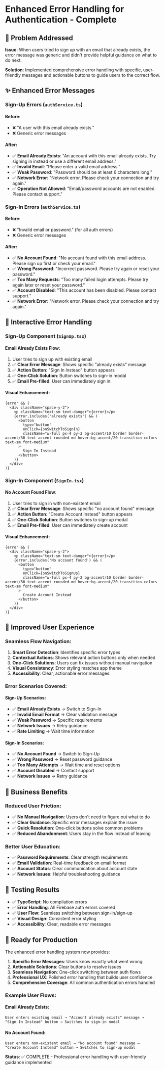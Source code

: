# Enhanced Error Handling for Authentication - Complete

## 🎯 Problem Addressed

**Issue**: When users tried to sign up with an email that already exists, the error message was generic and didn't provide helpful guidance on what to do next.

**Solution**: Implemented comprehensive error handling with specific, user-friendly messages and actionable buttons to guide users to the correct flow.

## ✨ Enhanced Error Messages

### Sign-Up Errors (`authService.ts`)

#### Before:
- ❌ "A user with this email already exists."
- ❌ Generic error messages

#### After:
- ✅ **Email Already Exists**: "An account with this email already exists. Try signing in instead or use a different email address."
- ✅ **Invalid Email**: "Please enter a valid email address."
- ✅ **Weak Password**: "Password should be at least 6 characters long."
- ✅ **Network Error**: "Network error. Please check your connection and try again."
- ✅ **Operation Not Allowed**: "Email/password accounts are not enabled. Please contact support."

### Sign-In Errors (`authService.ts`)

#### Before:
- ❌ "Invalid email or password." (for all auth errors)
- ❌ Generic error messages

#### After:
- ✅ **No Account Found**: "No account found with this email address. Please sign up first or check your email."
- ✅ **Wrong Password**: "Incorrect password. Please try again or reset your password."
- ✅ **Too Many Requests**: "Too many failed login attempts. Please try again later or reset your password."
- ✅ **Account Disabled**: "This account has been disabled. Please contact support."
- ✅ **Network Error**: "Network error. Please check your connection and try again."

## 🎨 Interactive Error Handling

### Sign-Up Component (`SignUp.tsx`)

#### Email Already Exists Flow:
1. User tries to sign up with existing email
2. ✅ **Clear Error Message**: Shows specific "already exists" message
3. ✅ **Action Button**: "Sign In Instead" button appears
4. ✅ **One-Click Solution**: Button switches to sign-in modal
5. ✅ **Email Pre-filled**: User can immediately sign in

#### Visual Enhancement:
```tsx
{error && (
  <div className="space-y-2">
    <p className="text-sm text-danger">{error}</p>
    {error.includes('already exists') && (
      <button
        type="button"
        onClick={onSwitchToSignIn}
        className="w-full px-4 py-2 bg-accent/10 border border-accent/30 text-accent rounded-md hover:bg-accent/20 transition-colors text-sm font-medium"
      >
        Sign In Instead
      </button>
    )}
  </div>
)}
```

### Sign-In Component (`SignIn.tsx`)

#### No Account Found Flow:
1. User tries to sign in with non-existent email
2. ✅ **Clear Error Message**: Shows specific "no account found" message
3. ✅ **Action Button**: "Create Account Instead" button appears
4. ✅ **One-Click Solution**: Button switches to sign-up modal
5. ✅ **Email Pre-filled**: User can immediately create account

#### Visual Enhancement:
```tsx
{error && (
  <div className="space-y-2">
    <p className="text-sm text-danger">{error}</p>
    {error.includes('No account found') && (
      <button
        type="button"
        onClick={onSwitchToSignUp}
        className="w-full px-4 py-2 bg-accent/10 border border-accent/30 text-accent rounded-md hover:bg-accent/20 transition-colors text-sm font-medium"
      >
        Create Account Instead
      </button>
    )}
  </div>
)}
```

## 🔄 Improved User Experience

### Seamless Flow Navigation:
1. **Smart Error Detection**: Identifies specific error types
2. **Contextual Actions**: Shows relevant action buttons only when needed
3. **One-Click Solutions**: Users can fix issues without manual navigation
4. **Visual Consistency**: Error styling matches app theme
5. **Accessibility**: Clear, actionable error messages

### Error Scenarios Covered:

#### Sign-Up Scenarios:
- ✅ **Email Already Exists** → Switch to Sign-In
- ✅ **Invalid Email Format** → Clear validation message
- ✅ **Weak Password** → Specific requirements
- ✅ **Network Issues** → Retry guidance
- ✅ **Rate Limiting** → Wait time information

#### Sign-In Scenarios:
- ✅ **No Account Found** → Switch to Sign-Up
- ✅ **Wrong Password** → Reset password guidance
- ✅ **Too Many Attempts** → Wait time and reset options
- ✅ **Account Disabled** → Contact support
- ✅ **Network Issues** → Retry guidance

## 🎯 Business Benefits

### Reduced User Friction:
- ✅ **No Manual Navigation**: Users don't need to figure out what to do
- ✅ **Clear Guidance**: Specific error messages explain the issue
- ✅ **Quick Resolution**: One-click buttons solve common problems
- ✅ **Reduced Abandonment**: Users stay in the flow instead of leaving

### Better User Education:
- ✅ **Password Requirements**: Clear strength requirements
- ✅ **Email Validation**: Real-time feedback on email format
- ✅ **Account Status**: Clear communication about account state
- ✅ **Network Issues**: Helpful troubleshooting guidance

## 🧪 Testing Results

- ✅ **TypeScript**: No compilation errors
- ✅ **Error Handling**: All Firebase auth errors covered
- ✅ **User Flow**: Seamless switching between sign-in/sign-up
- ✅ **Visual Design**: Consistent error styling
- ✅ **Accessibility**: Clear, readable error messages

## 🚀 Ready for Production

The enhanced error handling system now provides:

1. **Specific Error Messages**: Users know exactly what went wrong
2. **Actionable Solutions**: Clear buttons to resolve issues
3. **Seamless Navigation**: One-click switching between auth flows
4. **Professional UX**: Polished error handling that builds user confidence
5. **Comprehensive Coverage**: All common authentication errors handled

### Example User Flows:

#### Email Already Exists:
```
User enters existing email → "Account already exists" message → 
"Sign In Instead" button → Switches to sign-in modal
```

#### No Account Found:
```
User enters non-existent email → "No account found" message → 
"Create Account Instead" button → Switches to sign-up modal
```

**Status**: ✅ COMPLETE - Professional error handling with user-friendly guidance implemented
